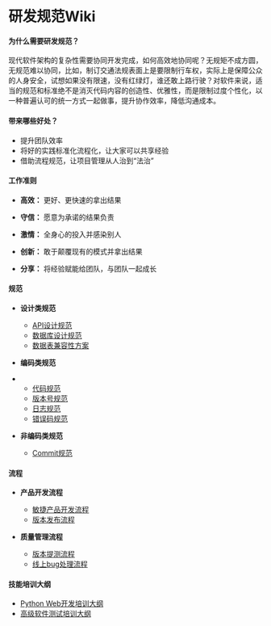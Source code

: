 # 研发规范Wiki

#### 为什么需要研发规范？

现代软件架构的复杂性需要协同开发完成，如何高效地协同呢？无规矩不成方圆，无规范难以协同，比如，制订交通法规表面上是要限制行车权，实际上是保障公众的人身安全，试想如果没有限速，没有红绿灯，谁还敢上路行驶？对软件来说，适当的规范和标准绝不是消灭代码内容的创造性、优雅性，而是限制过度个性化，以一种普遍认可的统一方式一起做事，提升协作效率，降低沟通成本。



#### 带来哪些好处？

- 提升团队效率
- 将好的实践标准化流程化，让大家可以共享经验
- 借助流程规范，让项目管理从人治到“法治”



#### 工作准则

- **高效：** 更好、更快速的拿出结果

- **守信：** 愿意为承诺的结果负责

- **激情：** 全身心的投入并感染别人

- **创新：** 敢于颠覆现有的模式并拿出结果

- **分享：** 将经验赋能给团队，与团队一起成长

  

#### 规范

- **设计类规范**

  - [API设计规范](api.md)
  - [数据库设计规范](database_design.md)
  - [数据表兼容性方案](database_compatibility.md)

- **编码类规范**

- - [代码规范](code.md)

  * [版本号规范](version.md)
  * [日志规范](log.md)
  * [错误码规范](error_code.md)

- **非编码类规范**

  - [Commit规范](commit.md)



#### 流程

- **产品开发流程**
  - [敏捷产品开发流程](agile.md)
  - [版本发布流程]()

- **质量管理流程**
  - [版本提测流程](test.md)
  - [线上bug处理流程](customer_bug.md)



#### 技能培训大纲

- [Python Web开发培训大纲](python_training.md)
- [高级软件测试培训大纲](test_training.md)
